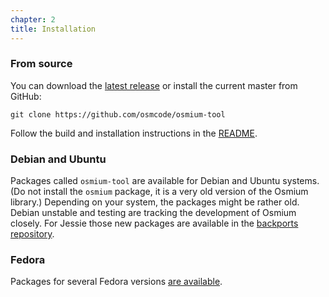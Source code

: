 ```yaml
---
chapter: 2
title: Installation
---
```


### From source

You can download the
[latest release](https://github.com/osmcode/osmium-tool/releases/latest) or
install the current master from GitHub:

    git clone https://github.com/osmcode/osmium-tool

Follow the build and installation instructions in the
[README](https://github.com/osmcode/osmium-tool/blob/master/README.md).


### Debian and Ubuntu

Packages called `osmium-tool` are available for Debian and Ubuntu systems.
(Do not install the `osmium` package, it is a very old version of the Osmium
library.) Depending on your system, the packages might be rather old. Debian
unstable and testing are tracking the development of Osmium closely. For
Jessie those new packages are available in the
[backports repository](http://backports.debian.org/Instructions/).


### Fedora

Packages for several Fedora versions
[are available](https://admin.fedoraproject.org/pkgdb/package/rpms/osmium-tool/).

